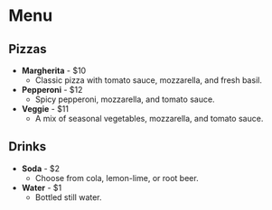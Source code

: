 # Menu

## Pizzas
- **Margherita** - $10
  - Classic pizza with tomato sauce, mozzarella, and fresh basil.
- **Pepperoni** - $12
  - Spicy pepperoni, mozzarella, and tomato sauce.
- **Veggie** - $11
  - A mix of seasonal vegetables, mozzarella, and tomato sauce.

## Drinks
- **Soda** - $2
  - Choose from cola, lemon-lime, or root beer.
- **Water** - $1
  - Bottled still water.
